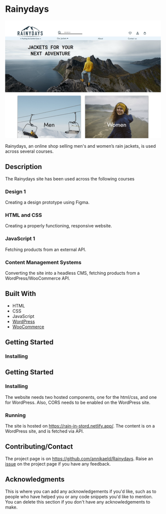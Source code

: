 # Rainydays

![image](images/rainydays-screenshot.png)

Rainydays, an online shop selling men's and women’s rain jackets, is used across several courses.

## Description

The Rainydays site has been used across the following courses

### Design 1

Creating a design prototype using Figma.

### HTML and CSS

Creating a properly functioning, responsive website.

### JavaScript 1

Fetching products from an external API.

### Content Management Systems

Converting the site into a headless CMS, fetching products from a WordPress/WooCommerce API.

## Built With

- HTML
- CSS
- JavaScript
- [WordPress](https://wordpress.org/)
- [WooCommerce](https://woocommerce.com/)

## Getting Started

### Installing

## Getting Started

### Installing

The website needs two hosted components, one for the html/css, and one for WordPress.
Also, CORS needs to be enabled on the WordPress site.

### Running

The site is hosted on https://rain-in-stord.netlify.app/.
The content is on a WordPress site, and is fetched via API.

## Contributing/Contact

The project page is on https://github.com/annikaeld/Rainydays. Raise an [issue](https://github.com/annikaeld/Rainydays/issues) on the project page if you have any feedback.

## Acknowledgments

This is where you can add any acknowledgements if you'd like, such as to people who have helped you or any code snippets you'd like to mention. You can delete this section if you don't have any acknowledgements to make.